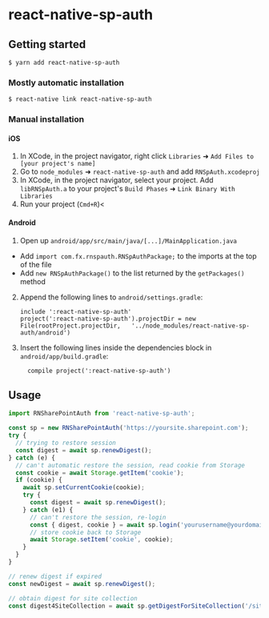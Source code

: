 # react-native-sp-auth

## Getting started

`$ yarn add react-native-sp-auth`

### Mostly automatic installation

`$ react-native link react-native-sp-auth`

### Manual installation

#### iOS

1. In XCode, in the project navigator, right click `Libraries` ➜ `Add Files to [your project's name]`
2. Go to `node_modules` ➜ `react-native-sp-auth` and add `RNSpAuth.xcodeproj`
3. In XCode, in the project navigator, select your project. Add `libRNSpAuth.a` to your project's `Build Phases` ➜ `Link Binary With Libraries`
4. Run your project (`Cmd+R`)<

#### Android

1. Open up `android/app/src/main/java/[...]/MainApplication.java`

- Add `import com.fx.rnspauth.RNSpAuthPackage;` to the imports at the top of the file
- Add `new RNSpAuthPackage()` to the list returned by the `getPackages()` method

2. Append the following lines to `android/settings.gradle`:
   ```
   include ':react-native-sp-auth'
   project(':react-native-sp-auth').projectDir = new File(rootProject.projectDir, 	'../node_modules/react-native-sp-auth/android')
   ```
3. Insert the following lines inside the dependencies block in `android/app/build.gradle`:
   ```
     compile project(':react-native-sp-auth')
   ```

## Usage

```typescript
import RNSharePointAuth from 'react-native-sp-auth';

const sp = new RNSharePointAuth('https://yoursite.sharepoint.com');
try {
  // trying to restore session
  const digest = await sp.renewDigest();
} catch (e) {
  // can't automatic restore the session, read cookie from Storage
  const cookie = await Storage.getItem('cookie');
  if (cookie) {
    await sp.setCurrentCookie(cookie);
    try {
      const digest = await sp.renewDigest();
    } catch (e1) {
      // can't restore the session, re-login
      const { digest, cookie } = await sp.login('yourusername@yourdomain', 'yourpassword');
      // store cookie back to Storage
      await Storage.setItem('cookie', cookie);
    }
  }
}

// renew digest if expired
const newDigest = await sp.renewDigest();

// obtain digest for site collection
const digest4SiteCollection = await sp.getDigestForSiteCollection('/sites/o40');
```
